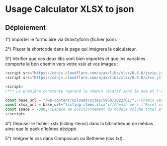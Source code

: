 # Usage Calculator XLSX to json

## Déploiement

1°) Importer le formulaire via Gravityform (fichier json).

2°) Placer le shortcode dans la page qui intégrera le calculateur.

3°) Vérifier que ces deux libs sont bien importés et que les variables comporte le bon chemin vers votre xslx et vos images : 
```javascript
<script src="https://cdnjs.cloudflare.com/ajax/libs/xlsx/0.8.0/jszip.js"></script>
<script src="https://cdnjs.cloudflare.com/ajax/libs/xlsx/0.8.0/xlsx.js"></script>

<script>
/*** La première constante reprend le chemin relatif sans le nom et l'extension de vos icones et du fichier xlsx (que vous récupérez une fois ceux-ci mis en bibliothèque), la seconde comporte la base url et le nom du fichier xlsx et le dernier permet de paramètrer l'espacement au scroll du conteneur de volume total ***/

const base_url = "/wp-content/uploads/sites/5958/2022/01/";//Chemin vers les images (sans nom et extension de celles-ci)
const xlsx_url = base_url+"listing-items.xlsx";//Chemin vers l'Excel comportant les éléments traités.
const space = -300;//Espace de positionnement du module volume total et liste d'item (fixé via le scroll)
</script>
```

4°) Déposer le fichier xslx (listing-items) dans la bibliothèque de médias ainsi que le pack d'icônes dézippé.


5°) Intégrer le css dans Composium ou Betheme (css.txt).
